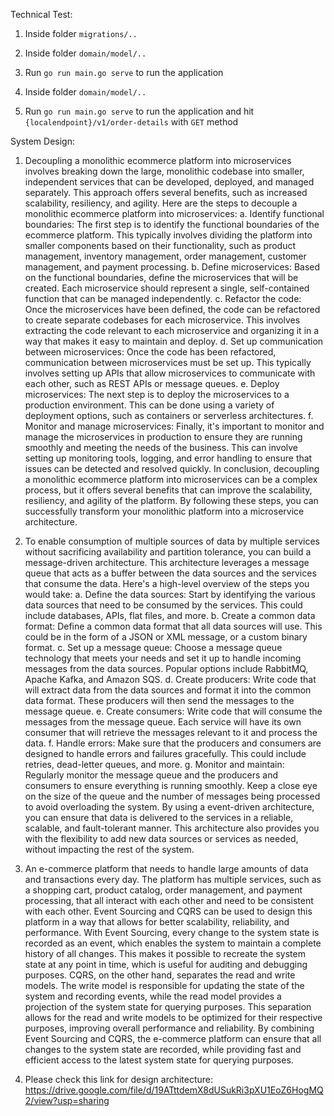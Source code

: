 Technical Test:

1. Inside folder `migrations/..`

2. Inside folder `domain/model/..`

3. Run `go run main.go serve` to run the application

4. Inside folder `domain/model/..`

5. Run `go run main.go serve` to run the application and hit `{localendpoint}/v1/order-details` with `GET` method 


System Design:

1.  Decoupling a monolithic ecommerce platform into microservices involves breaking down the large, monolithic codebase into    smaller, independent services that can be developed, deployed, and managed separately. This approach offers several benefits, such as increased scalability, resiliency, and agility. Here are the steps to decouple a monolithic ecommerce platform into microservices:
        a. Identify functional boundaries: The first step is to identify the functional boundaries of the ecommerce platform. This typically involves dividing the platform into smaller components based on their functionality, such as product management, inventory management, order management, customer management, and payment processing.
        b. Define microservices: Based on the functional boundaries, define the microservices that will be created. Each microservice should represent a single, self-contained function that can be managed independently.
        c. Refactor the code: Once the microservices have been defined, the code can be refactored to create separate codebases for each microservice. This involves extracting the code relevant to each microservice and organizing it in a way that makes it easy to maintain and deploy.
        d. Set up communication between microservices: Once the code has been refactored, communication between microservices must be set up. This typically involves setting up APIs that allow microservices to communicate with each other, such as REST APIs or message queues.
        e. Deploy microservices: The next step is to deploy the microservices to a production environment. This can be done using a variety of deployment options, such as containers or serverless architectures.
        f. Monitor and manage microservices: Finally, it's important to monitor and manage the microservices in production to ensure they are running smoothly and meeting the needs of the business. This can involve setting up monitoring tools, logging, and error handling to ensure that issues can be detected and resolved quickly.
    In conclusion, decoupling a monolithic ecommerce platform into microservices can be a complex process, but it offers several benefits that can improve the scalability, resiliency, and agility of the platform. By following these steps, you can successfully transform your monolithic platform into a microservice architecture.

2.  To enable consumption of multiple sources of data by multiple services without sacrificing availability and partition tolerance, you can build a message-driven architecture. This architecture leverages a message queue that acts as a buffer between the data sources and the services that consume the data.
    Here's a high-level overview of the steps you would take:
        a. Define the data sources: Start by identifying the various data sources that need to be consumed by the services. This could include databases, APIs, flat files, and more.
        b. Create a common data format: Define a common data format that all data sources will use. This could be in the form of a JSON or XML message, or a custom binary format.
        c. Set up a message queue: Choose a message queue technology that meets your needs and set it up to handle incoming messages from the data sources. Popular options include RabbitMQ, Apache Kafka, and Amazon SQS.
        d. Create producers: Write code that will extract data from the data sources and format it into the common data format. These producers will then send the messages to the message queue.
        e. Create consumers: Write code that will consume the messages from the message queue. Each service will have its own consumer that will retrieve the messages relevant to it and process the data.
        f. Handle errors: Make sure that the producers and consumers are designed to handle errors and failures gracefully. This could include retries, dead-letter queues, and more.
        g. Monitor and maintain: Regularly monitor the message queue and the producers and consumers to ensure everything is running smoothly. Keep a close eye on the size of the queue and the number of messages being processed to avoid overloading the system.
    By using a event-driven architecture, you can ensure that data is delivered to the services in a reliable, scalable, and fault-tolerant manner. This architecture also provides you with the flexibility to add new data sources or services as needed, without impacting the rest of the system.

3.  An e-commerce platform that needs to handle large amounts of data and transactions every day. The platform has multiple services, such as a shopping cart, product catalog, order management, and payment processing, that all interact with each other and need to be consistent with each other.
    Event Sourcing and CQRS can be used to design this platform in a way that allows for better scalability, reliability, and performance. With Event Sourcing, every change to the system state is recorded as an event, which enables the system to maintain a complete history of all changes. This makes it possible to recreate the system state at any point in time, which is useful for auditing and debugging purposes.
    CQRS, on the other hand, separates the read and write models. The write model is responsible for updating the state of the system and recording events, while the read model provides a projection of the system state for querying purposes. This separation allows for the read and write models to be optimized for their respective purposes, improving overall performance and reliability.
    By combining Event Sourcing and CQRS, the e-commerce platform can ensure that all changes to the system state are recorded, while providing fast and efficient access to the latest system state for querying purposes.

4. Please check this link for design architecture: https://drive.google.com/file/d/19ATttdemX8dUSukRi3pXU1EoZ6HogMQ2/view?usp=sharing





